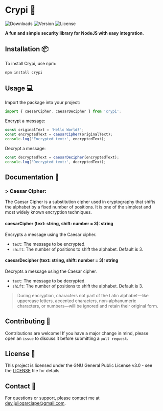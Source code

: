 # Crypi :snake:

![Downloads](https://img.shields.io/npm/dw/crypi?label=Downloads)
![Version](https://img.shields.io/npm/v/crypi?label=Version)
![License](https://img.shields.io/npm/l/crypi?label=License)

**A fun and simple security library for NodeJS with easy integration.**

## Installation :package:

To install Crypi, use npm:

```sh
npm install crypi
```

## Usage :computer:

Import the package into your project:

```javascript
import { caesarCipher, caesarDecipher } from 'crypi';
```

Encrypt a message:

```javascript
const originalText = 'Hello World!';
const encryptedText = caesarCipher(originalText);
console.log('Encrypted text:', encryptedText);
```

Decrypt a message:

```javascript
const decryptedText = caesarDecipher(encryptedText);
console.log('Decrypted text:', decryptedText);
```

## Documentation :book:

### > Caesar Cipher:

The Caesar Cipher is a substitution cipher used in cryptography that shifts the alphabet by a fixed number of positions. It is one of the simplest and most widely known encryption techniques.

#### caesarCipher (text: string, shift: number = 3): string

Encrypts a message using the Caesar cipher.

- `text`: The message to be encrypted.
- `shift`: The number of positions to shift the alphabet. Default is 3.

#### caesarDecipher (text: string, shift: number = 3): string

Decrypts a message using the Caesar cipher.

- `text`: The message to be decrypted.
- `shift`: The number of positions to shift the alphabet. Default is 3.

> During encryption, characters not part of the Latin alphabet—like uppercase letters, accented characters, non-alphanumeric characters, or numbers—will be ignored and retain their original form.

## Contributing :handshake:

Contributions are welcome! If you have a major change in mind, please open an `issue` to discuss it before submitting a `pull request`.

## License :scroll:

This project is licensed under the GNU General Public License v3.0 - see the [LICENSE](LICENSE) file for details.

## Contact :email:

For questions or support, please contact me at [dev.juliogarciape@gmail.com](mailto:dev.juliogarciape@gmail.com).
